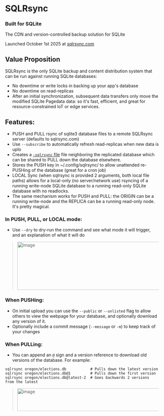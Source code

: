# SQLRsync
### Built for SQLite
The CDN and version-controlled backup solution for SQLite

Launched October 1st 2025 at [sqlrsync.com](https://sqlrsync.com/)

## Value Proposition
SQLRsync is the only SQLite backup and content distribution system that can be run against running SQLite databases:
- No downtime or write locks in backing up your app's database
- No downtime on read-replicas
- After an initial synchronization, subsequent data transfers only move the modified SQLite Pagedata data: so it's fast, efficient, and great for resource-constrained IoT or edge services.

## Features:
- PUSH and PULL rsync of sqlite3 database files to a remote SQLRsync server (defaults to sqlrsync.com)
- Use `--subscribe` to automatically refresh read-replicas when new data is uplo
- Creates a [`-sqlrsync` file](https://sqlrsync.com/help/dash-sqlrsync) file neighboring the replicated database which can be shared to PULL down the database elsewhere.
- Stores the PUSH key in ~/.config/sqlrsync/ to allow unattended re-PUSHing of the database (great for a cron job)
- LOCAL Sync (when sqlrsync is provided 2 arguments, both local file paths) allows for a local-only (no server/network use) rsyncing of a running write-node SQLite database to a running read-only SQLite database with no readlocks.
- The same mechanism works for PUSH and PULL: the ORIGIN can be a running write-node and the REPLICA can be a running read-only node.  It's pretty magical.

### In PUSH, PULL, or LOCAL mode:
- Use `--dry` to dry-run the command and see what mode it will trigger, and an explanation of what it will do

> <img width="600" height="157" alt="image" src="https://github.com/user-attachments/assets/1988770e-e79d-473a-bd3b-58815dfd6864" />

### When PUSHing:
- On initial upload you can use the `--public` or `--unlisted` flag to allow others to view the webpage for your database, and optionally download any version of it.
- Optionally include a commit message (`--message` or `-m`) to keep track of your changes

### When PULLing:
- You can append an `@` sign and a version reference to download old versions of the database.  For example:
```
sqlrsync oregon/elections.db           # Pulls down the latest version
sqlrsync oregon/elections.db@1         # Pulls down the first version
sqlrsync oregon/elections.db@latest-2  # Goes backwards 2 versions from the latest
```

>  <img width="553" height="74" alt="image" src="https://github.com/user-attachments/assets/1a6608d0-0d66-4801-be98-06ce158f8e6f" />
